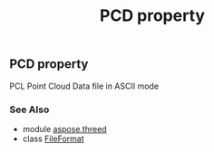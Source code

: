 ﻿---
title: PCD property
second_title: Aspose.3D for Python via .NET API References
description: 
type: docs
weight: 360
url: /python-net/aspose.threed/fileformat/pcd/
is_root: false
---

## PCD property


PCL Point Cloud Data file in ASCII mode

### See Also
* module [aspose.threed](../../)
* class [FileFormat](/3d/python-net/aspose.threed/fileformat)
